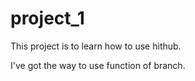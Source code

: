 # project_1
This project is to learn how to use hithub.

I've got the way to use function of branch.
